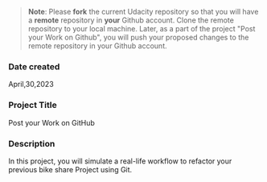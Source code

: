 >**Note**: Please **fork** the current Udacity repository so that you will have a **remote** repository in **your** Github account. Clone the remote repository to your local machine. Later, as a part of the project "Post your Work on Github", you will push your proposed changes to the remote repository in your Github account.

### Date created
April,30,2023

### Project Title
Post your Work on GitHub


### Description
In this project, you will simulate a real-life workflow to refactor your previous bike share Project using Git.



